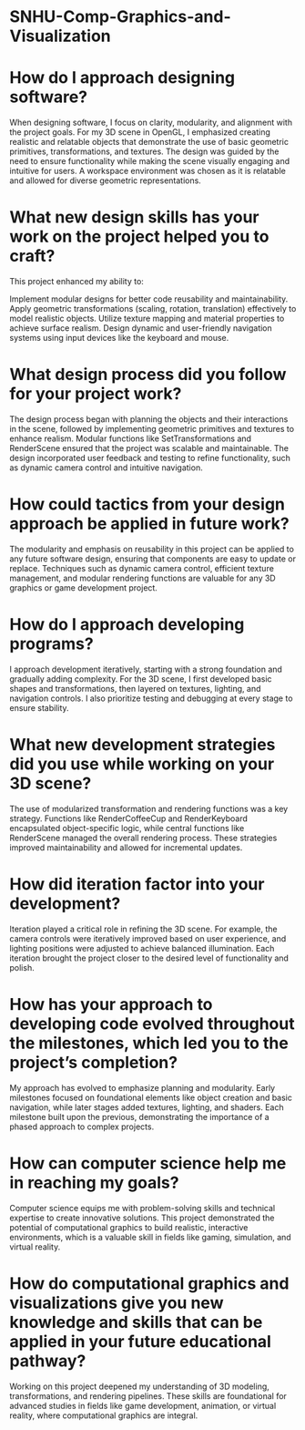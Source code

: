# SNHU-Comp-Graphics-and-Visualization

# How do I approach designing software?
When designing software, I focus on clarity, modularity, and alignment with the project goals. For my 3D scene in OpenGL, I emphasized creating realistic and relatable objects that demonstrate the use of basic geometric primitives, transformations, and textures. The design was guided by the need to ensure functionality while making the scene visually engaging and intuitive for users. A workspace environment was chosen as it is relatable and allowed for diverse geometric representations.

# What new design skills has your work on the project helped you to craft?
This project enhanced my ability to:

Implement modular designs for better code reusability and maintainability.
Apply geometric transformations (scaling, rotation, translation) effectively to model realistic objects.
Utilize texture mapping and material properties to achieve surface realism.
Design dynamic and user-friendly navigation systems using input devices like the keyboard and mouse.

# What design process did you follow for your project work?
The design process began with planning the objects and their interactions in the scene, followed by implementing geometric primitives and textures to enhance realism. Modular functions like SetTransformations and RenderScene ensured that the project was scalable and maintainable. The design incorporated user feedback and testing to refine functionality, such as dynamic camera control and intuitive navigation.

# How could tactics from your design approach be applied in future work?
The modularity and emphasis on reusability in this project can be applied to any future software design, ensuring that components are easy to update or replace. Techniques such as dynamic camera control, efficient texture management, and modular rendering functions are valuable for any 3D graphics or game development project.

# How do I approach developing programs?
I approach development iteratively, starting with a strong foundation and gradually adding complexity. For the 3D scene, I first developed basic shapes and transformations, then layered on textures, lighting, and navigation controls. I also prioritize testing and debugging at every stage to ensure stability.

# What new development strategies did you use while working on your 3D scene?
The use of modularized transformation and rendering functions was a key strategy. Functions like RenderCoffeeCup and RenderKeyboard encapsulated object-specific logic, while central functions like RenderScene managed the overall rendering process. These strategies improved maintainability and allowed for incremental updates.

# How did iteration factor into your development?
Iteration played a critical role in refining the 3D scene. For example, the camera controls were iteratively improved based on user experience, and lighting positions were adjusted to achieve balanced illumination. Each iteration brought the project closer to the desired level of functionality and polish.

# How has your approach to developing code evolved throughout the milestones, which led you to the project’s completion?
My approach has evolved to emphasize planning and modularity. Early milestones focused on foundational elements like object creation and basic navigation, while later stages added textures, lighting, and shaders. Each milestone built upon the previous, demonstrating the importance of a phased approach to complex projects.

# How can computer science help me in reaching my goals?
Computer science equips me with problem-solving skills and technical expertise to create innovative solutions. This project demonstrated the potential of computational graphics to build realistic, interactive environments, which is a valuable skill in fields like gaming, simulation, and virtual reality.

# How do computational graphics and visualizations give you new knowledge and skills that can be applied in your future educational pathway?
Working on this project deepened my understanding of 3D modeling, transformations, and rendering pipelines. These skills are foundational for advanced studies in fields like game development, animation, or virtual reality, where computational graphics are integral.
